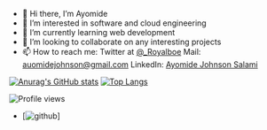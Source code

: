 - 👋 Hi there, I’m Ayomide
- 👀 I’m interested in software and cloud engineering
- 🌱 I’m currently learning web development 
- 💞️ I’m looking to collaborate on any interesting projects
- 📫 How to reach me: Twitter at [@_Royalboe](https://twitter.com/_Royalboe) Mail: <a href="mailto:auomidejohnson@gmail.com">auomidejohnson@gmail.com</a>
  LinkedIn: <a href="www.linkedin.com/in/ayomidejohnsonsalami">Ayomide Johnson Salami<a/>
  
[![Anurag's GitHub stats](https://github-readme-stats.vercel.app/api?username=Royalboe&count_private=true&show_icons=true&theme=dark)](https://github.com/anuraghazra/github-readme-stats) [![Top Langs](https://github-readme-stats.vercel.app/api/top-langs/?username=Royalboe&layout=compact)](https://github.com/anuraghazra/github-readme-stats)

![Profile views](https://gpvc.arturio.dev/Royalboe) 
- [![github](https://img.shields.io/badge/GitHub-000000?style=for-the-badge&logo=GitHub&logoColor=white)]

